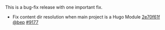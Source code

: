 

This is a bug-fix release with one important fix.

* Fix content dir resolution when main project is a Hugo Module [2e70f61f](https://github.com/gohugoio/hugo/commit/2e70f61fb04cea08ef6598728a57637ae2cc199c) [@bep](https://github.com/bep) [#9177](https://github.com/gohugoio/hugo/issues/9177)



